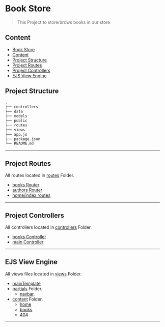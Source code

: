 # Book Store
> This Project to store/brows books in our store

## Content
  - [Book Store](#Book-Store)
  - [Content](#content)
  - [Project Structure](#project-structure)
  - [Project Routes](#project-routes)
  - [Project Controllers](#project-controllers)
  - [EJS View Engine](#ejs-view-engine)


## Project Structure
```bash
.
├── controllers
├── data
├── models
├── public
├── routes
├── views
├── app.js
├── package.json
└── README.md
```

<hr>

## Project Routes
All routes located in [routes](./routes/) Folder.
- [books Router](./routes/books.js)
- [authors Router](./routes/authors.js)
- [home/index routes](./routes/index.js)

<hr>

## Project Controllers
All controllers located in [controllers](./controllers/) Folder.
- [books Controller](./controllers/bookscontroller.js)
- [main Controller](./controllers/mainController.js)


<hr>

## EJS View Engine
All views files located in [views](./views/) Folder.
- [mainTemplate](./views/mainTemplate.ejs)
- [partials](./views/partials/) Folder.
  - [navbar](./views/partials/navbar.ejs).
- [content](./views/content/) Folder.
  - [home](./views/content/home.ejs)
  - [books](./views/content/books.ejs)
  - [404](./views/content/404.ejs)

<hr>
